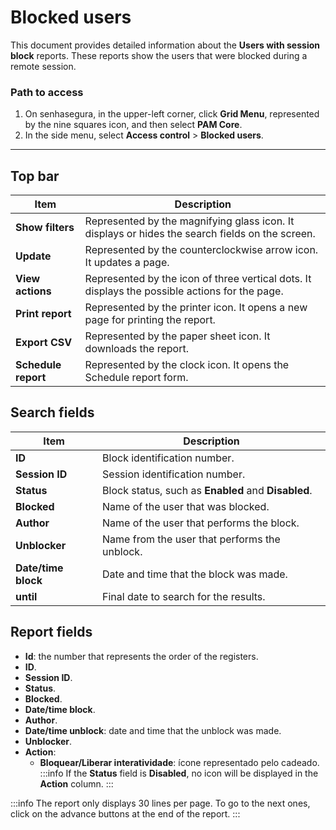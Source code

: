 # Blocked users

This document provides detailed information about the **Users with session block** reports. These reports show the users that were blocked during a remote session.

### Path to access

1. On senhasegura, in the upper-left corner, click **Grid Menu**, represented by the nine squares icon, and then select **PAM Core**.
2. In the side menu, select **Access control** > **Blocked users**.
---

## Top bar

| **Item**| **Description**|
|-----|-----|
| **Show filters**| Represented by the magnifying glass icon. It displays or hides the search fields on the screen. |
| **Update**| Represented by the counterclockwise arrow icon. It updates a page. |
| **View actions**| Represented by the icon of three vertical dots. It displays the possible actions for the page.|
| **Print report**| Represented by the printer icon. It opens a new page for printing the report.|
| **Export CSV**| Represented by the paper sheet icon. It downloads the report.|
| **Schedule report**  | Represented by the clock icon. It opens the Schedule report form.|


## Search fields

| **Item**| **Description**|
|------|------|
| **ID**| Block identification number.|
| **Session ID**| Session identification number.|
| **Status**| Block status, such as **Enabled** and **Disabled**.|
| **Blocked**| Name of the user that was blocked.|
| **Author**| Name of the user that performs the block.|
| **Unblocker**| Name from the user that performs the unblock.|
| **Date/time block** | Date and time that the block was made.|
| **until**| Final date to search for the results.|



## Report fields

* **Id**: the number that represents the order of the registers.
* **ID**.
* **Session ID**.
* **Status**.
* **Blocked**.
* **Date/time block**.
* **Author**.
* **Date/time unblock**: date and time that the unblock was made.
* **Unblocker**.
* **Action**:
    * **Bloquear/Liberar interatividade**: ícone representado pelo cadeado.
         :::info
        If the **Status** field is **Disabled**, no icon will be displayed in the **Action** column.
        :::


 :::info
The report only displays 30 lines per page. To go to the next ones, click on the advance buttons at the end of the report.
:::
